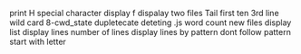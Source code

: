 print H
special character
display f
dispalay two files
Tail
first ten
3rd line
wild card
8-cwd_state
dupletecate
deteting .js
word count
new files
display list
display lines
number of lines
display lines by pattern
dont follow pattern
start with letter
